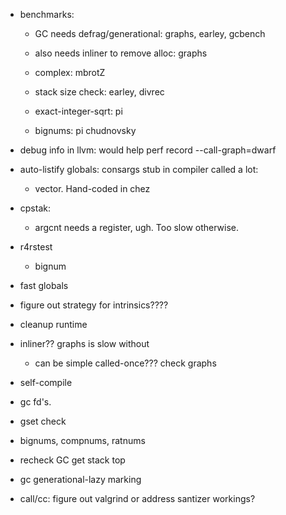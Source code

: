 * benchmarks:
  * GC needs defrag/generational: graphs, earley, gcbench
  * also needs inliner to remove alloc: graphs
  
  * complex: mbrotZ
  
  * stack size check: earley, divrec

  * exact-integer-sqrt: pi
  * bignums: pi chudnovsky

* debug info in llvm: would help perf record --call-graph=dwarf
* auto-listify globals: consargs stub in compiler called a lot: 
  * vector. Hand-coded in chez
  
* cpstak:
  * argcnt needs a register, ugh.  Too slow otherwise.

* r4rstest
  * bignum

* fast globals

* figure out strategy for intrinsics????
* cleanup runtime
* inliner?? graphs is slow without
  * can be simple called-once??? check graphs

* self-compile
* gc fd's.
* gset check
* bignums, compnums, ratnums

* recheck GC get stack top
* gc generational-lazy marking

* call/cc: figure out valgrind or address santizer workings?
